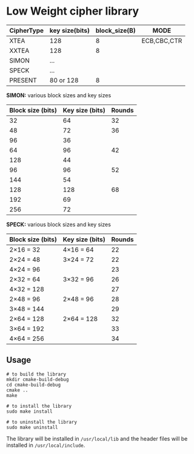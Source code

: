 # Low Weight cipher library

| CipherType | key size(bits) | block_size(B) | MODE        |
|------------|----------------|---------------|-------------|
| XTEA       | 128            | 8             | ECB,CBC,CTR |
| XXTEA      | 128            | 8             |             |
| SIMON      | ...            |               |             |
| SPECK      | ...            |               |             |
| PRESENT    | 80 or 128      | 8             |             |

**SIMON:**  various block sizes and key sizes

| Block size (bits) | Key size (bits) | Rounds |
|-------------------|-----------------|--------|
| 32                | 64              | 32     |
| 48                | 72              | 36     |
| 96                | 36              |        |
| 64                | 96              | 42     |
| 128               | 44              |        |
| 96                | 96              | 52     |
| 144               | 54              |        |
| 128               | 128             | 68     |
| 192               | 69              |        |
| 256               | 72              |        |

**SPECK:**  various block sizes and key sizes

| Block size (bits) | Key size (bits) | Rounds |
|-------------------|-----------------|--------|
| 2×16 = 32         | 4×16 = 64       | 22     |
| 2×24 = 48         | 3×24 = 72       | 22     |
| 4×24 = 96         |                 | 23     |
| 2×32 = 64         | 3×32 = 96       | 26     |
| 4×32 = 128        |                 | 27     |
| 2×48 = 96         | 2×48 = 96       | 28     |
| 3×48 = 144        |                 | 29     |
| 2×64 = 128        | 2×64 = 128      | 32     |
| 3×64 = 192        |                 | 33     |
| 4×64 = 256        |                 | 34     |

## Usage

```shell
# to build the library
mkdir cmake-build-debug
cd cmake-build-debug
cmake ..
make
```

```shell
# to install the library
sudo make install
```

```shell
# to uninstall the library
sudo make uninstall
```

The library will be installed in `/usr/local/lib` and the header files will be installed in `/usr/local/include`.

